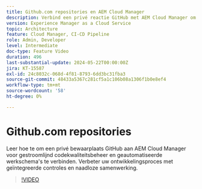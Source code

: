 ```yaml
---
title: Github.com repositories en AEM Cloud Manager
description: Verbind een privé reactie GitHub met AEM Cloud Manager om de controles van de codekwaliteit te stroomlijnen, werkschema's te automatiseren, en ontwikkelingsefficiency te verbeteren.
version: Experience Manager as a Cloud Service
topic: Architecture
feature: Cloud Manager, CI-CD Pipeline
role: Admin, Developer
level: Intermediate
doc-type: Feature Video
duration: 496
last-substantial-update: 2024-05-22T00:00:00Z
jira: KT-15587
exl-id: 24c8032c-068d-4f81-8793-6dd3bc31fba3
source-git-commit: 48433a5367c281cf5a1c106b08a1306f1b0e8ef4
workflow-type: tm+mt
source-wordcount: '58'
ht-degree: 0%

---
```


# Github.com repositories

Leer hoe te om een privé bewaarplaats GitHub aan AEM Cloud Manager voor gestroomlijnd codekwaliteitsbeheer en geautomatiseerde werkschema&#39;s te verbinden. Verbeter uw ontwikkelingsproces met geïntegreerde controles en naadloze samenwerking.

>[!VIDEO](https://video.tv.adobe.com/v/3452421/?learn=on&captions=dut)
